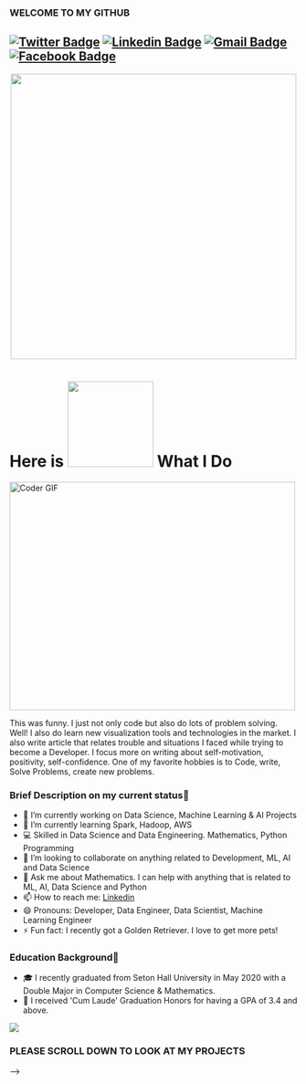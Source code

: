 ### WELCOME TO MY GITHUB

[![Twitter Badge](https://img.shields.io/badge/-Vamsi_Avinash_G-1ca0f1?style=flat-square&labelColor=1ca0f1&logo=twitter&logoColor=white&link=https://twitter.com/Vamsi_Avinash_G)](https://twitter.com/Vamsi_Avinash_G) [![Linkedin Badge](https://img.shields.io/badge/-VamsiAvinashGunji-blue?style=flat-square&logo=Linkedin&logoColor=white&link=https://www.linkedin.com/in/vamsi-avinash-gunji/)](https://www.linkedin.com/in/vamsi-avinash-gunji/)
[![Gmail Badge](https://img.shields.io/badge/-vamshiavinash3@gmail.com-c14438?style=flat-square&logo=Gmail&logoColor=white&link=mailto:vamshiavinash3@gmail.com)](mailto:vamshiavinash3@gmail.com)
[![Facebook Badge](https://img.shields.io/badge/-Vamsi_Avinash_G-1ca0f1?style=flat-square&labelColor=1ca0f1&logo=facebook&logoColor=white&link=https://www.facebook.com/vamsiavinash.gunji/)](https://www.facebook.com/vamsiavinash.gunji/)
---

<p  align="center"><img height="500" src = "https://github.com/gunjivam/gunjivam/blob/master/me.gif"></p>

# Here is <img src="https://media.giphy.com/media/4FQMuOKR6zQRO/giphy.gif" width="150"> What I Do

<img src="https://media.giphy.com/media/USV0ym3bVWQJJmNu3N/giphy.gif" alt="Coder GIF" width="500" height="400">

This was funny. I just not only code but also do lots of problem solving. 
Well! I also do learn new visualization tools and technologies in the market. I also write article that relates trouble and situations I faced while trying to become a Developer. I focus more on writing about self-motivation, positivity, self-confidence. One of my favorite hobbies is to Code, write, Solve Problems, create new problems.

### Brief Description on my current status👋
- 🔭 I’m currently working on Data Science, Machine Learning & AI Projects
- 🌱 I’m currently learning Spark, Hadoop, AWS
- 💻 Skilled in Data Science and Data Engineering. Mathematics, Python Programming
- 👯 I’m looking to collaborate on anything related to Development, ML, AI and Data Science
- 💬 Ask me about Mathematics. I can help with anything that is related to ML, AI, Data Science and Python
- 📫 How to reach me: [Linkedin](https://www.linkedin.com/in/vamsi-avinash-gunji/)
- 😄 Pronouns: Developer, Data Engineer, Data Scientist, Machine Learning Engineer
- ⚡ Fun fact: I recently got a Golden Retriever. I love to get more pets!

### Education Background🏫
- 🎓 I recently graduated from Seton Hall University in May 2020 with a Double Major in Computer Science & Mathematics.
- 👏 I received 'Cum Laude' Graduation Honors for having a GPA of 3.4 and above. 

![](https://github-readme-stats.vercel.app/api?username=gunjivam&show_icons=true)

### PLEASE SCROLL DOWN TO LOOK AT MY PROJECTS

-->
